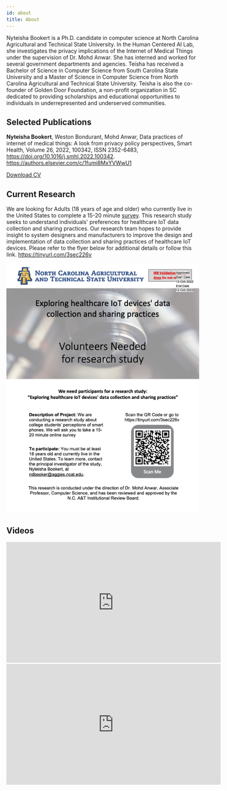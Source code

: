 ```yaml
---
id: about
title: About
---
```


Nyteisha Bookert is a Ph.D. candidate in computer science at North Carolina Agricultural and Technical State University. In the Human Centered AI Lab, she investigates the privacy implications of the Internet of Medical Things under the supervision of Dr. Mohd Anwar. She has interned and worked for several government departments and agencies. Teisha has received a Bachelor of Science in Computer Science from South Carolina State University and a Master of Science in Computer Science from North Carolina Agricultural and Technical State University. Teisha is also the co-founder of Golden Door Foundation, a non-profit organization in SC dedicated to providing scholarships and educational opportunities to individuals in underrepresented and underserved communities.

<!-- https://docs.github.com/en/pages
https://docusaurus.io/docs/design-principles
https://guides.github.com/pdfs/markdown-cheatsheet-online.pdf -->

## Selected Publications

**Nyteisha Bookert**, Weston Bondurant, Mohd Anwar, Data practices of internet of medical things: A look from privacy policy perspectives, Smart Health, Volume 26, 2022, 100342, ISSN 2352-6483, https://doi.org/10.1016/j.smhl.2022.100342. https://authors.elsevier.com/c/1fumi8MxYVWwU1

[Download CV](https://drive.google.com/file/d/1PIhg-_lOXtetGwDgayJORTZHO5zP_V3O/view?usp=sharingf)

## Current Research

We are looking for Adults (18 years of age and older) who currently live in the United States to complete a 15-20 minute [survey](https://tinyurl.com/3sec226v). This research study seeks to understand individuals' preferences for healthcare IoT data collection and sharing practices. Our research team hopes to provide insight to system designers and manufacturers to improve the design and implementation of data collection and sharing practices of healthcare IoT devices. Please refer to the flyer below for additional details or follow this link. https://tinyurl.com/3sec226v

![Research Study Recruitment Flyer](./assets/Stamped_Recruitment_Flyer_2022-10-12.png)

<!-- ## Recognition

- 
- 
-  -->

## Videos

<iframe width="560" height="315" src="https://www.youtube.com/embed/62cX8028g24" title="YouTube video player" frameborder="0" allow="accelerometer; autoplay; clipboard-write; encrypted-media; gyroscope; picture-in-picture" allowfullscreen></iframe>


<iframe width="560" height="315" src="https://www.youtube.com/embed/0X0PJ6GMlN4" title="YouTube video player" frameborder="0" allow="accelerometer; autoplay; clipboard-write; encrypted-media; gyroscope; picture-in-picture" allowfullscreen></iframe>